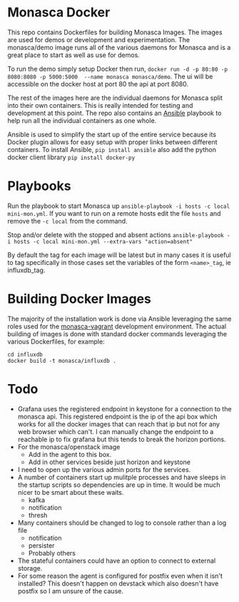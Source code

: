 # Monasca Docker
This repo contains Dockerfiles for building Monasca Images. The images are used for demos or development and experimentation. The monasca/demo
image runs all of the various daemons for Monasca and is a great place to start as well as use for demos.

To run the demo simply setup Docker then run, `docker run -d -p 80:80 -p 8080:8080 -p 5000:5000  --name monasca monasca/demo`. The ui will be accessible on the docker host at port 80 the api at port 8080.

The rest of the images here are the individual daemons for Monasca split into their own containers. This is really intended for testing and
development at this point. The repo also contains an [Ansible](http://www.ansible.com) playbook to help run all the individual containers as one whole.

Ansible is used to simplify the start up of the entire service because its Docker plugin allows for easy setup with proper links between different containers.
To install Ansible, `pip install ansible` also add the python docker client library `pip install docker-py`

# Playbooks
Run the playbook to start Monasca up `ansible-playbook -i hosts -c local mini-mon.yml`.
If you want to run on a remote hosts edit the file `hosts` and remove the `-c local` from the command.

Stop and/or delete with the stopped and absent actions `ansible-playbook -i hosts -c local mini-mon.yml --extra-vars "action=absent"`

By default the tag for each image will be latest but in many cases it is useful to tag specifically in those cases set the variables of the form
`<name>_tag`, ie influxdb_tag.

# Building Docker Images
The majority of the installation work is done via Ansible leveraging the same roles used for the
[monasca-vagrant](https://github.com/stackforge/monasca-vagrant) development environment.
The actual building of images is done with standard docker commands leveraging the various Dockerfiles, for example:

    cd influxdb
    docker build -t monasca/influxdb .

# Todo
- Grafana uses the registered endpoint in keystone for a connection to the monasca api. This registered endpoint is the ip of the api box which works
  for all the docker images that can reach that ip but not for any web browser which can't. I can manually change the endpoint to a reachable ip to
  fix grafana but this tends to break the horizon portions.
- For the monasca/openstack image
  - Add in the agent to this box.
  - Add in other services beside just horizon and keystone
- I need to open up the various admin ports for the services.
- A number of containers start up mulitple processes and have sleeps in the startup scripts so dependencies are up in time. It would be much nicer
  to be smart about these waits.
  - kafka
  - notification
  - thresh
- Many containers should be changed to log to console rather than a log file
  - notification
  - persister
  - Probably others
- The stateful containers could have an option to connect to external storage.
- For some reason the agent is configured for postfix even when it isn't installed? This doesn't happen on devstack which also
  doesn't have postfix so I am unsure of the cause.
